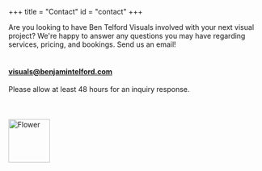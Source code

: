 +++
title = "Contact"
id = "contact"
+++

Are you looking to have Ben Telford Visuals involved with your next visual project? We're happy to answer any questions you may have regarding services, pricing, and bookings. Send us an email!
<br>
<br>
####  visuals@benjamintelford.com
Please allow at least 48 hours for an inquiry response.
<br>
<br>
<br>
<br>
<a href="https://prep.benjamintelford.com/"><img src="https://prep.benjamintelford.com/img/logo.png" style="width:82px; height:86px" title="White flower" alt="Flower"></a>
